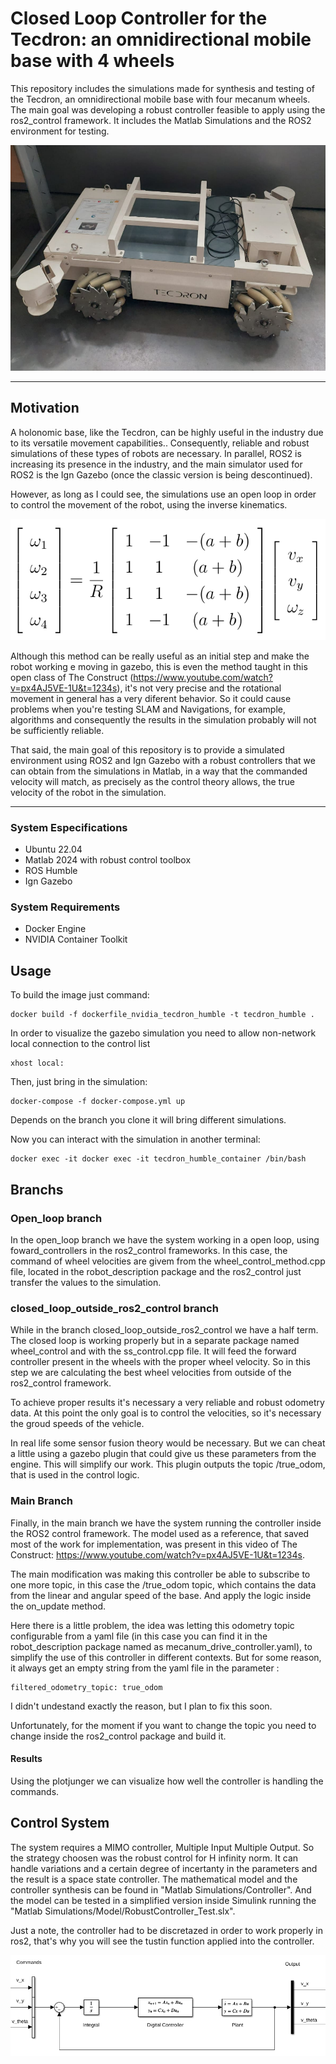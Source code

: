 # Closed Loop Controller for the Tecdron: an omnidirectional mobile base with 4 wheels 

This repository includes the simulations made for synthesis and testing of the Tecdron, an omnidirectional mobile base with four mecanum wheels.
The main goal was developing a robust controller feasible to apply using the ros2_control framework. It includes the Matlab Simulations and the ROS2 environment for testing. 

![Tecdron_base](tecdron_ros2_humble/images/tecdron_base.png)


---
## Motivation

A holonomic base, like the Tecdron, can be highly useful in the industry due to its versatile movement capabilities.. Consequently, reliable and robust simulations of these types of robots are necessary. 
In parallel, ROS2 is increasing its presence in the industry, and the main simulator used for ROS2 is the Ign Gazebo (once the classic version is being descontinued).

However, as long as I could see, the simulations use an open loop in order to control the movement of the robot, using the inverse kinematics. 

![inverse_k](tecdron_ros2_humble/images/inverse_k.png)


Although this method can be really useful as an initial step and make the robot working e moving in gazebo, this is even the method taught in this open class of The Construct (https://www.youtube.com/watch?v=px4AJ5VE-1U&t=1234s), it's not very precise and the rotational movement in general has a very diferent behavior. So it could cause problems when you're testing SLAM and Navigations, for example, algorithms and consequently the results in the simulation probably will not be sufficiently reliable. 


That said, the main goal of this repository is to provide a simulated environment using ROS2 and Ign Gazebo with a robust controllers that we can obtain from the simulations in Matlab, in a way that the commanded velocity will match, as precisely as the control theory allows, the true velocity of the robot in the simulation. 


---
### System Especifications
- Ubuntu 22.04
- Matlab 2024 with robust control toolbox
- ROS Humble
- Ign Gazebo

### System Requirements
- Docker Engine
- NVIDIA Container Toolkit


## Usage

To build the image just command:

    docker build -f dockerfile_nvidia_tecdron_humble -t tecdron_humble .

In order to visualize the gazebo simulation you need to allow non-network local connection to the control list

    xhost local:

Then, just bring in the simulation:

    docker-compose -f docker-compose.yml up

Depends on the branch you clone it will bring different simulations. 

Now you can interact with the simulation in another terminal:

    docker exec -it docker exec -it tecdron_humble_container /bin/bash


## Branchs

### Open_loop branch

In the open_loop branch we have the system working in a open loop,
using foward_controllers in the ros2_control frameworks.
 In this case, the command of wheel velocities are givem 
from the wheel_control_method.cpp file, located in the
robot_description package and the ros2_control
just transfer the values to the simulation.


### closed_loop_outside_ros2_control branch

While in the branch closed_loop_outside_ros2_control we have a half term. The closed loop is working properly but in a separate package named wheel_control and with the ss_control.cpp file. It will feed the forward controller present in the wheels with the proper wheel velocity. So in this step we are calculating the best wheel velocities from outside of the ros2_control framework.

To achieve proper results it's necessary a very reliable and robust odometry data. At this point the only goal is to control the velocities, so it's necessary the groud speeds of the vehicle. 

In real life some sensor fusion theory would be necessary. But we can cheat a little using a gazebo plugin that could give us these parameters from the engine. This will simplify our work. This plugin outputs the topic /true_odom, that is used in the control logic. 

### Main Branch

Finally, in the main branch we have the system running the controller inside the ROS2 control framework. The model used as a reference, that saved most of the work for implementation, was present in this video of The Construct: https://www.youtube.com/watch?v=px4AJ5VE-1U&t=1234s.  

The main modification was making this controller be able to subscribe to one more topic, in this case the /true_odom topic, which contains the data from the linear and angular speed of the base. And apply the logic inside the on_update method. 

Here there is a little problem, the idea was letting this odometry topic configurable from a yaml file (in this case you can find it in the robot_description package named as mecanum_drive_controller.yaml), to simplify the use of this controller in different contexts. But for some reason, it always get an empty string from the yaml file in the parameter :

    filtered_odometry_topic: true_odom

I didn't undestand exactly the reason, but I plan to fix this soon. 

Unfortunately, for the moment if you want to change the topic you need to change inside the ros2_control package and build it. 

#### Results

Using the plotjunger we can visualize how well the controller is handling the commands.  



## Control System

The system requires a MIMO controller, Multiple Input Multiple Output.
So the strategy choosen was the robust control for H infinity norm. 
It can handle variations and a certain degree of incertanty in the
parameters and the result is a space state controller. 
The mathematical model and the controller synthesis can be found
in "Matlab Simulations/Controller". And the model can be tested
in a simplified version inside Simulink running the
 "Matlab Simulations/Model/RobustController_Test.slx".

Just a note, the controller had to be discretazed in order to work
properly in ros2, that's why you will see the tustin function 
applied into the controller. 


![closed_loop](tecdron_ros2_humble/images/closed_loop.png)








